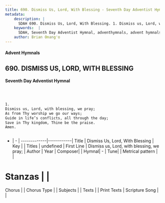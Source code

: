 ```yaml
---
title: 690. Dismiss Us, Lord, With Blessing - Seventh Day Adventist Hymnal
metadata:
    description: |
      SDAH 690. Dismiss Us, Lord, With Blessing. 1. Dismiss us, Lord, with blessing, we pray; As from Thy worship we go our ways; Guide in life’s conflicts, all through the day; Save in Thy kingdom, Thine be the praise. Amen.
    keywords:  |
      SDAH, Seventh Day Adventist Hymnal, adventhymnals, advent hymnals, Dismiss Us, Lord, With Blessing, Dismiss us, Lord, with blessing, we pray; 
    author: Brian Onang'o
---
```


#### Advent Hymnals
## 690. DISMISS US, LORD, WITH BLESSING
#### Seventh Day Adventist Hymnal

```txt



1.
Dismiss us, Lord, with blessing, we pray;
As from Thy worship we go our ways;
Guide in life’s conflicts, all through the day;
Save in Thy kingdom, Thine be the praise.
Amen.



```

- |   -  |
-------------|------------|
Title | Dismiss Us, Lord, With Blessing |
Key |  |
Titles | undefined |
First Line | Dismiss us, Lord, with blessing, we pray; |
Author | 
Year | 
Composer|  |
Hymnal|  - |
Tune|  |
Metrical pattern | |
# Stanzas |  |
Chorus |  |
Chorus Type |  |
Subjects |  |
Texts |  |
Print Texts | 
Scripture Song |  |
  
